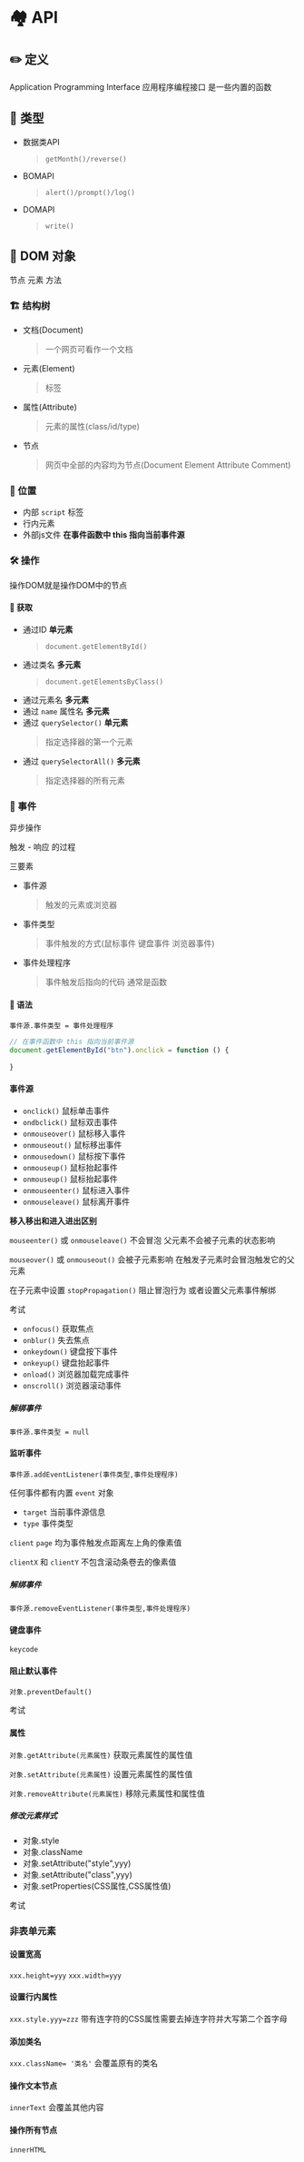 # 🏘️ API

## ✏️ 定义

Application Programming Interface 应用程序编程接口 是一些内置的函数

## 🍎 类型

- 数据类API
  > `getMonth()/reverse()`
- BOMAPI
  > `alert()/prompt()/log()`
- DOMAPI
  > `write()`

## 📝 DOM 对象

节点 元素 方法

### 🏗️ 结构树

- 文档(Document)
  > 一个网页可看作一个文档
- 元素(Element)
  > 标签
- 属性(Attribute)
  > 元素的属性(class/id/type)
- 节点
  > 网页中全部的内容均为节点(Document Element Attribute Comment)

### 📍 位置

- 内部 `script` 标签
- 行内元素
- 外部js文件
**在事件函数中 this 指向当前事件源**

### 🛠️ 操作

  操作DOM就是操作DOM中的节点

#### 🔰 获取

- 通过ID **单元素**
  > `document.getElementById()`
- 通过类名 **多元素**
  > `document.getElementsByClass()`
- 通过元素名 **多元素**
- 通过 `name` 属性名 **多元素**
- 通过 `querySelector()` **单元素**
  > 指定选择器的第一个元素
- 通过 `querySelectorAll()` **多元素**
  > 指定选择器的所有元素

### 🎿 事件

异步操作

触发 - 响应 的过程

三要素

- 事件源
  > 触发的元素或浏览器
- 事件类型
  > 事件触发的方式(鼠标事件 键盘事件 浏览器事件)
- 事件处理程序
  > 事件触发后指向的代码 通常是函数

#### 📖 语法

`事件源.事件类型 = 事件处理程序`

```javascript
// 在事件函数中 this 指向当前事件源
document.getElementById("btn").onclick = function () {
  
}

```

#### 事件源

- `onclick()` 鼠标单击事件
- `ondbclick()` 鼠标双击事件
- `onmouseover()` 鼠标移入事件
- `onmouseout()` 鼠标移出事件
- `onmousedown()` 鼠标按下事件
- `onmouseup()` 鼠标抬起事件
- `onmouseup()` 鼠标抬起事件
- `onmouseenter()` 鼠标进入事件
- `onmouseleave()` 鼠标离开事件

**移入移出和进入进出区别**

`mouseenter()` 或 `onmouseleave()` 不会冒泡 父元素不会被子元素的状态影响

`mouseover()` 或 `onmouseout()` 会被子元素影响 在触发子元素时会冒泡触发它的父元素

在子元素中设置 `stopPropagation()` 阻止冒泡行为 或者设置父元素事件解绑

考试

- `onfocus()` 获取焦点
- `onblur()` 失去焦点
- `onkeydown()` 键盘按下事件
- `onkeyup()` 键盘抬起事件
- `onload()` 浏览器加载完成事件
- `onscroll()` 浏览器滚动事件

##### 解绑事件

`事件源.事件类型 = null`

#### 监听事件

`事件源.addEventListener(事件类型,事件处理程序)`

任何事件都有内置 `event` 对象

- `target` 当前事件源信息
- `type` 事件类型

`client` `page`
均为事件触发点距离左上角的像素值

`clientX` 和 `clientY` 不包含滚动条卷去的像素值

##### 解绑事件

`事件源.removeEventListener(事件类型,事件处理程序)`

#### 键盘事件

`keycode`

#### 阻止默认事件

`对象.preventDefault()`

考试

#### 属性

`对象.getAttribute(元素属性)` 获取元素属性的属性值

`对象.setAttribute(元素属性)` 设置元素属性的属性值

`对象.removeAttribute(元素属性)` 移除元素属性和属性值

##### 修改元素样式

- 对象.style
- 对象.className
- 对象.setAttribute("style",yyy)
- 对象.setAttribute("class",yyy)
- 对象.setProperties(CSS属性,CSS属性值)

考试

### 非表单元素

#### 设置宽高

`xxx.height=yyy`
`xxx.width=yyy`

#### 设置行内属性

`xxx.style.yyy=zzz` 带有连字符的CSS属性需要去掉连字符并大写第二个首字母

#### 添加类名

`xxx.className= '类名'` 会覆盖原有的类名

#### 操作文本节点

 `innerText` 会覆盖其他内容

#### 操作所有节点

 `innerHTML`
